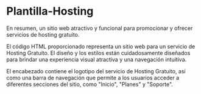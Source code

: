 # Plantilla-Hosting
En resumen, un sitio web atractivo y funcional para promocionar y ofrecer servicios de hosting gratuito.

El código HTML proporcionado representa un sitio web para un servicio de Hosting Gratuito. El diseño y los estilos están cuidadosamente diseñados para brindar una experiencia visual atractiva y una navegación intuitiva.

El encabezado contiene el logotipo del servicio de Hosting Gratuito, así como una barra de navegación que permite a los usuarios acceder a diferentes secciones del sitio, como "Inicio", "Planes" y "Soporte".

